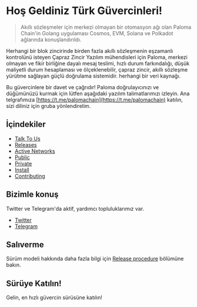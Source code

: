 # Hoş Geldiniz Türk Güvercinleri!
> Akıllı sözleşmeler için merkezi olmayan bir otomasyon ağı olan Paloma Chain'in Golang uygulaması
> Cosmos, EVM, Solana ve Polkadot ağlarında konuşlandırıldı.

Herhangi bir blok zincirinde birden fazla akıllı sözleşmenin eşzamanlı kontrolünü isteyen Çapraz Zincir Yazılım mühendisleri için Paloma, merkezi olmayan ve fikir birliğine dayalı mesaj teslimi, hızlı durum farkındalığı, düşük maliyetli durum hesaplaması ve ölçeklenebilir, çapraz zincir, akıllı sözleşme yürütme sağlayan güçlü doğrulama sistemidir. herhangi bir veri kaynağı.

Bu güvercinlere bir davet ve çağrıdır! Paloma doğrulayıcınızı ve düğümünüzü kurmak için lütfen aşağıdaki yazılım talimatlarımızı izleyin. Ana telgrafımıza [https://t.me/palomachain](https://t.me/palomachain) katılın, sizi diliniz için gruba yönlendirelim.


## İçindekiler
- [Talk To Us](#talk-to-us)
- [Releases](#releases)
- [Active Networks](#active-networks)
- [Public](#public)
- [Private](#private)
- [Install](#install)
- [Contributing](CONTRIBUTING.md)

## Bizimle konuş
Twitter ve Telegram'da aktif, yardımcı topluluklarımız var.
* [Twitter](https://twitter.com/paloma_chain)
* [Telegram](https://t.me/palomachain)

## Salıverme
Sürüm modeli hakkında daha fazla bilgi için [Release procedure](CONTRIBUTING.md#release-procedure) bölümüne bakın. 

## Sürüye Katılın!
Gelin, en hızlı güvercin sürüsüne katılın!
